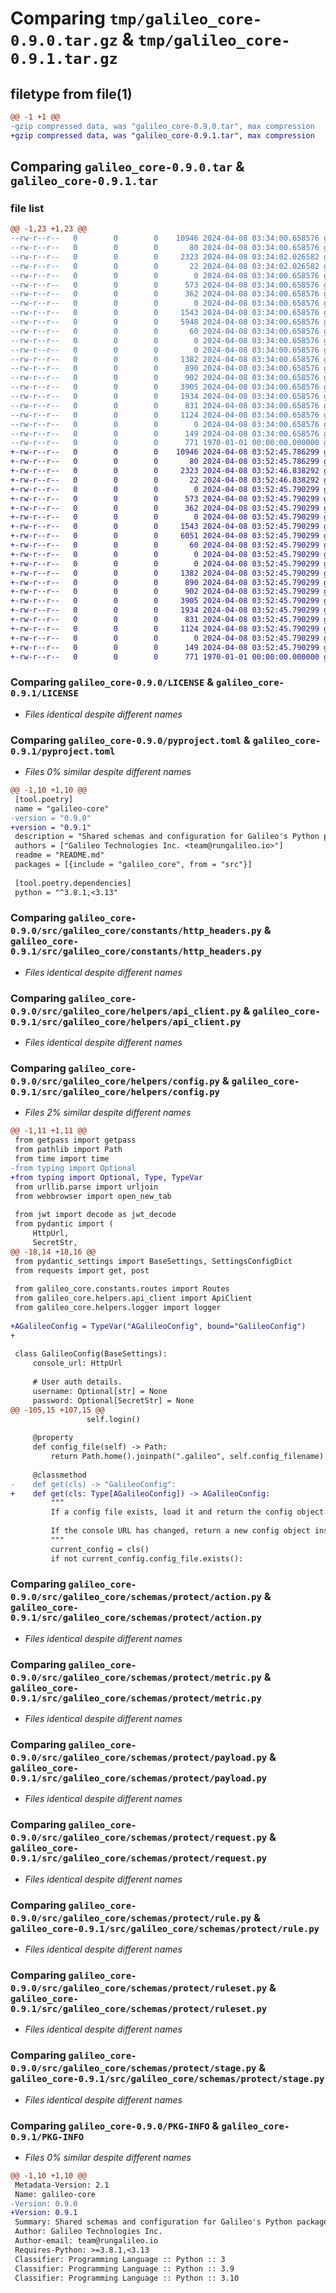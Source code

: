 # Comparing `tmp/galileo_core-0.9.0.tar.gz` & `tmp/galileo_core-0.9.1.tar.gz`

## filetype from file(1)

```diff
@@ -1 +1 @@
-gzip compressed data, was "galileo_core-0.9.0.tar", max compression
+gzip compressed data, was "galileo_core-0.9.1.tar", max compression
```

## Comparing `galileo_core-0.9.0.tar` & `galileo_core-0.9.1.tar`

### file list

```diff
@@ -1,23 +1,23 @@
--rw-r--r--   0        0        0    10946 2024-04-08 03:34:00.658576 galileo_core-0.9.0/LICENSE
--rw-r--r--   0        0        0       80 2024-04-08 03:34:00.658576 galileo_core-0.9.0/README.md
--rw-r--r--   0        0        0     2323 2024-04-08 03:34:02.026582 galileo_core-0.9.0/pyproject.toml
--rw-r--r--   0        0        0       22 2024-04-08 03:34:02.026582 galileo_core-0.9.0/src/galileo_core/__init__.py
--rw-r--r--   0        0        0        0 2024-04-08 03:34:00.658576 galileo_core-0.9.0/src/galileo_core/constants/__init__.py
--rw-r--r--   0        0        0      573 2024-04-08 03:34:00.658576 galileo_core-0.9.0/src/galileo_core/constants/http_headers.py
--rw-r--r--   0        0        0      362 2024-04-08 03:34:00.658576 galileo_core-0.9.0/src/galileo_core/constants/routes.py
--rw-r--r--   0        0        0        0 2024-04-08 03:34:00.658576 galileo_core-0.9.0/src/galileo_core/helpers/__init__.py
--rw-r--r--   0        0        0     1543 2024-04-08 03:34:00.658576 galileo_core-0.9.0/src/galileo_core/helpers/api_client.py
--rw-r--r--   0        0        0     5948 2024-04-08 03:34:00.658576 galileo_core-0.9.0/src/galileo_core/helpers/config.py
--rw-r--r--   0        0        0       60 2024-04-08 03:34:00.658576 galileo_core-0.9.0/src/galileo_core/helpers/logger.py
--rw-r--r--   0        0        0        0 2024-04-08 03:34:00.658576 galileo_core-0.9.0/src/galileo_core/schemas/__init__.py
--rw-r--r--   0        0        0        0 2024-04-08 03:34:00.658576 galileo_core-0.9.0/src/galileo_core/schemas/protect/__init__.py
--rw-r--r--   0        0        0     1382 2024-04-08 03:34:00.658576 galileo_core-0.9.0/src/galileo_core/schemas/protect/action.py
--rw-r--r--   0        0        0      890 2024-04-08 03:34:00.658576 galileo_core-0.9.0/src/galileo_core/schemas/protect/metric.py
--rw-r--r--   0        0        0      902 2024-04-08 03:34:00.658576 galileo_core-0.9.0/src/galileo_core/schemas/protect/payload.py
--rw-r--r--   0        0        0     3905 2024-04-08 03:34:00.658576 galileo_core-0.9.0/src/galileo_core/schemas/protect/request.py
--rw-r--r--   0        0        0     1934 2024-04-08 03:34:00.658576 galileo_core-0.9.0/src/galileo_core/schemas/protect/rule.py
--rw-r--r--   0        0        0      831 2024-04-08 03:34:00.658576 galileo_core-0.9.0/src/galileo_core/schemas/protect/ruleset.py
--rw-r--r--   0        0        0     1124 2024-04-08 03:34:00.658576 galileo_core-0.9.0/src/galileo_core/schemas/protect/stage.py
--rw-r--r--   0        0        0        0 2024-04-08 03:34:00.658576 galileo_core-0.9.0/src/galileo_core/schemas/shared/__init__.py
--rw-r--r--   0        0        0      149 2024-04-08 03:34:00.658576 galileo_core-0.9.0/src/galileo_core/schemas/shared/metric.py
--rw-r--r--   0        0        0      771 1970-01-01 00:00:00.000000 galileo_core-0.9.0/PKG-INFO
+-rw-r--r--   0        0        0    10946 2024-04-08 03:52:45.786299 galileo_core-0.9.1/LICENSE
+-rw-r--r--   0        0        0       80 2024-04-08 03:52:45.786299 galileo_core-0.9.1/README.md
+-rw-r--r--   0        0        0     2323 2024-04-08 03:52:46.838292 galileo_core-0.9.1/pyproject.toml
+-rw-r--r--   0        0        0       22 2024-04-08 03:52:46.838292 galileo_core-0.9.1/src/galileo_core/__init__.py
+-rw-r--r--   0        0        0        0 2024-04-08 03:52:45.790299 galileo_core-0.9.1/src/galileo_core/constants/__init__.py
+-rw-r--r--   0        0        0      573 2024-04-08 03:52:45.790299 galileo_core-0.9.1/src/galileo_core/constants/http_headers.py
+-rw-r--r--   0        0        0      362 2024-04-08 03:52:45.790299 galileo_core-0.9.1/src/galileo_core/constants/routes.py
+-rw-r--r--   0        0        0        0 2024-04-08 03:52:45.790299 galileo_core-0.9.1/src/galileo_core/helpers/__init__.py
+-rw-r--r--   0        0        0     1543 2024-04-08 03:52:45.790299 galileo_core-0.9.1/src/galileo_core/helpers/api_client.py
+-rw-r--r--   0        0        0     6051 2024-04-08 03:52:45.790299 galileo_core-0.9.1/src/galileo_core/helpers/config.py
+-rw-r--r--   0        0        0       60 2024-04-08 03:52:45.790299 galileo_core-0.9.1/src/galileo_core/helpers/logger.py
+-rw-r--r--   0        0        0        0 2024-04-08 03:52:45.790299 galileo_core-0.9.1/src/galileo_core/schemas/__init__.py
+-rw-r--r--   0        0        0        0 2024-04-08 03:52:45.790299 galileo_core-0.9.1/src/galileo_core/schemas/protect/__init__.py
+-rw-r--r--   0        0        0     1382 2024-04-08 03:52:45.790299 galileo_core-0.9.1/src/galileo_core/schemas/protect/action.py
+-rw-r--r--   0        0        0      890 2024-04-08 03:52:45.790299 galileo_core-0.9.1/src/galileo_core/schemas/protect/metric.py
+-rw-r--r--   0        0        0      902 2024-04-08 03:52:45.790299 galileo_core-0.9.1/src/galileo_core/schemas/protect/payload.py
+-rw-r--r--   0        0        0     3905 2024-04-08 03:52:45.790299 galileo_core-0.9.1/src/galileo_core/schemas/protect/request.py
+-rw-r--r--   0        0        0     1934 2024-04-08 03:52:45.790299 galileo_core-0.9.1/src/galileo_core/schemas/protect/rule.py
+-rw-r--r--   0        0        0      831 2024-04-08 03:52:45.790299 galileo_core-0.9.1/src/galileo_core/schemas/protect/ruleset.py
+-rw-r--r--   0        0        0     1124 2024-04-08 03:52:45.790299 galileo_core-0.9.1/src/galileo_core/schemas/protect/stage.py
+-rw-r--r--   0        0        0        0 2024-04-08 03:52:45.790299 galileo_core-0.9.1/src/galileo_core/schemas/shared/__init__.py
+-rw-r--r--   0        0        0      149 2024-04-08 03:52:45.790299 galileo_core-0.9.1/src/galileo_core/schemas/shared/metric.py
+-rw-r--r--   0        0        0      771 1970-01-01 00:00:00.000000 galileo_core-0.9.1/PKG-INFO
```

### Comparing `galileo_core-0.9.0/LICENSE` & `galileo_core-0.9.1/LICENSE`

 * *Files identical despite different names*

### Comparing `galileo_core-0.9.0/pyproject.toml` & `galileo_core-0.9.1/pyproject.toml`

 * *Files 0% similar despite different names*

```diff
@@ -1,10 +1,10 @@
 [tool.poetry]
 name = "galileo-core"
-version = "0.9.0"
+version = "0.9.1"
 description = "Shared schemas and configuration for Galileo's Python packages."
 authors = ["Galileo Technologies Inc. <team@rungalileo.io>"]
 readme = "README.md"
 packages = [{include = "galileo_core", from = "src"}]
 
 [tool.poetry.dependencies]
 python = "^3.8.1,<3.13"
```

### Comparing `galileo_core-0.9.0/src/galileo_core/constants/http_headers.py` & `galileo_core-0.9.1/src/galileo_core/constants/http_headers.py`

 * *Files identical despite different names*

### Comparing `galileo_core-0.9.0/src/galileo_core/helpers/api_client.py` & `galileo_core-0.9.1/src/galileo_core/helpers/api_client.py`

 * *Files identical despite different names*

### Comparing `galileo_core-0.9.0/src/galileo_core/helpers/config.py` & `galileo_core-0.9.1/src/galileo_core/helpers/config.py`

 * *Files 2% similar despite different names*

```diff
@@ -1,11 +1,11 @@
 from getpass import getpass
 from pathlib import Path
 from time import time
-from typing import Optional
+from typing import Optional, Type, TypeVar
 from urllib.parse import urljoin
 from webbrowser import open_new_tab
 
 from jwt import decode as jwt_decode
 from pydantic import (
     HttpUrl,
     SecretStr,
@@ -18,14 +18,16 @@
 from pydantic_settings import BaseSettings, SettingsConfigDict
 from requests import get, post
 
 from galileo_core.constants.routes import Routes
 from galileo_core.helpers.api_client import ApiClient
 from galileo_core.helpers.logger import logger
 
+AGalileoConfig = TypeVar("AGalileoConfig", bound="GalileoConfig")
+
 
 class GalileoConfig(BaseSettings):
     console_url: HttpUrl
 
     # User auth details.
     username: Optional[str] = None
     password: Optional[SecretStr] = None
@@ -105,15 +107,15 @@
                 self.login()
 
     @property
     def config_file(self) -> Path:
         return Path.home().joinpath(".galileo", self.config_filename)
 
     @classmethod
-    def get(cls) -> "GalileoConfig":
+    def get(cls: Type[AGalileoConfig]) -> AGalileoConfig:
         """
         If a config file exists, load it and return the config object. Otherwise, return a new config object.
 
         If the console URL has changed, return a new config object instead.
         """
         current_config = cls()
         if not current_config.config_file.exists():
```

### Comparing `galileo_core-0.9.0/src/galileo_core/schemas/protect/action.py` & `galileo_core-0.9.1/src/galileo_core/schemas/protect/action.py`

 * *Files identical despite different names*

### Comparing `galileo_core-0.9.0/src/galileo_core/schemas/protect/metric.py` & `galileo_core-0.9.1/src/galileo_core/schemas/protect/metric.py`

 * *Files identical despite different names*

### Comparing `galileo_core-0.9.0/src/galileo_core/schemas/protect/payload.py` & `galileo_core-0.9.1/src/galileo_core/schemas/protect/payload.py`

 * *Files identical despite different names*

### Comparing `galileo_core-0.9.0/src/galileo_core/schemas/protect/request.py` & `galileo_core-0.9.1/src/galileo_core/schemas/protect/request.py`

 * *Files identical despite different names*

### Comparing `galileo_core-0.9.0/src/galileo_core/schemas/protect/rule.py` & `galileo_core-0.9.1/src/galileo_core/schemas/protect/rule.py`

 * *Files identical despite different names*

### Comparing `galileo_core-0.9.0/src/galileo_core/schemas/protect/ruleset.py` & `galileo_core-0.9.1/src/galileo_core/schemas/protect/ruleset.py`

 * *Files identical despite different names*

### Comparing `galileo_core-0.9.0/src/galileo_core/schemas/protect/stage.py` & `galileo_core-0.9.1/src/galileo_core/schemas/protect/stage.py`

 * *Files identical despite different names*

### Comparing `galileo_core-0.9.0/PKG-INFO` & `galileo_core-0.9.1/PKG-INFO`

 * *Files 0% similar despite different names*

```diff
@@ -1,10 +1,10 @@
 Metadata-Version: 2.1
 Name: galileo-core
-Version: 0.9.0
+Version: 0.9.1
 Summary: Shared schemas and configuration for Galileo's Python packages.
 Author: Galileo Technologies Inc.
 Author-email: team@rungalileo.io
 Requires-Python: >=3.8.1,<3.13
 Classifier: Programming Language :: Python :: 3
 Classifier: Programming Language :: Python :: 3.9
 Classifier: Programming Language :: Python :: 3.10
```

